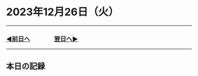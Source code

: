 # 2023年12月26日（火）

---

### [◀️前日へ](https://github.com/yuasys/chatty-journal/blob/main/2023/12/2023-12-25.md)&emsp;&emsp;&emsp;&emsp;[翌日へ▶️](https://github.com/yuasys/chatty-journal/blob/main/2023/12/2023-12-27.md)

---

## 本日の記録
